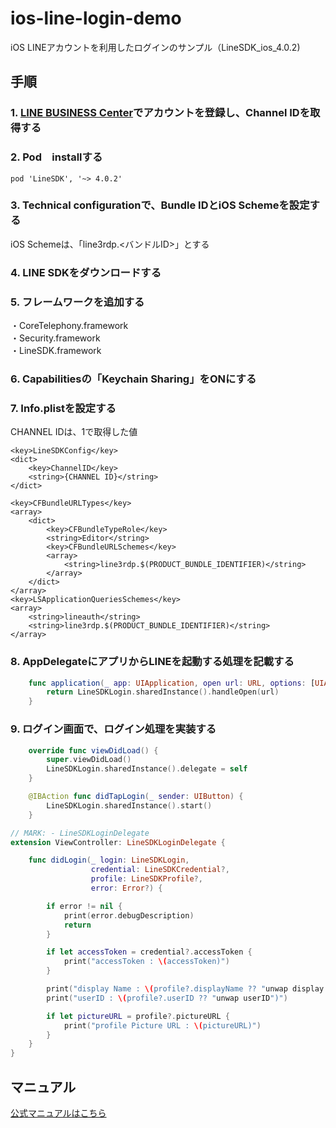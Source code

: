 # ios-line-login-demo
iOS LINEアカウントを利用したログインのサンプル（LineSDK_ios_4.0.2)

## 手順
### 1. [LINE BUSINESS Center](https://business.line.me/ja/)でアカウントを登録し、Channel IDを取得する

### 2. Pod　installする

```
pod 'LineSDK', '~> 4.0.2'      
```

### 3. Technical configurationで、Bundle IDとiOS Schemeを設定する
iOS Schemeは、「line3rdp.<バンドルID>」とする


### 4. LINE SDKをダウンロードする

### 5. フレームワークを追加する

・CoreTelephony.framework<br>
・Security.framework<br>
・LineSDK.framework<br>

### 6. Capabilitiesの「Keychain Sharing」をONにする

### 7. Info.plistを設定する
CHANNEL IDは、1で取得した値

```
<key>LineSDKConfig</key>
<dict>
    <key>ChannelID</key>
    <string>{CHANNEL ID}</string>
</dict>      
```

```
<key>CFBundleURLTypes</key>
<array>
    <dict>
        <key>CFBundleTypeRole</key>
        <string>Editor</string>
        <key>CFBundleURLSchemes</key>
        <array>
            <string>line3rdp.$(PRODUCT_BUNDLE_IDENTIFIER)</string>
        </array>
    </dict>
</array>
<key>LSApplicationQueriesSchemes</key>
<array>
    <string>lineauth</string>
    <string>line3rdp.$(PRODUCT_BUNDLE_IDENTIFIER)</string>
</array>
```
### 8. AppDelegateにアプリからLINEを起動する処理を記載する

```swiftr:AppDelegate.swift
    func application(_ app: UIApplication, open url: URL, options: [UIApplicationOpenURLOptionsKey : Any] = [:]) -> Bool {
        return LineSDKLogin.sharedInstance().handleOpen(url)
    }
```

### 9. ログイン画面で、ログイン処理を実装する

```swift:ViewController.swift
    override func viewDidLoad() {
        super.viewDidLoad()
        LineSDKLogin.sharedInstance().delegate = self
    }

    @IBAction func didTapLogin(_ sender: UIButton) {
        LineSDKLogin.sharedInstance().start()
    }

```

```swift:ViewController.swift
// MARK: - LineSDKLoginDelegate
extension ViewController: LineSDKLoginDelegate {

    func didLogin(_ login: LineSDKLogin,
                  credential: LineSDKCredential?,
                  profile: LineSDKProfile?,
                  error: Error?) {

        if error != nil {
            print(error.debugDescription)
            return
        }

        if let accessToken = credential?.accessToken {
            print("accessToken : \(accessToken)")
        }

        print("display Name : \(profile?.displayName ?? "unwap display name")")
        print("userID : \(profile?.userID ?? "unwap userID")")

        if let pictureURL = profile?.pictureURL {
            print("profile Picture URL : \(pictureURL)")
        }
    }
}
```

## マニュアル
[公式マニュアルはこちら](https://developers.line.me/ios/development-with-sdk-v2)
